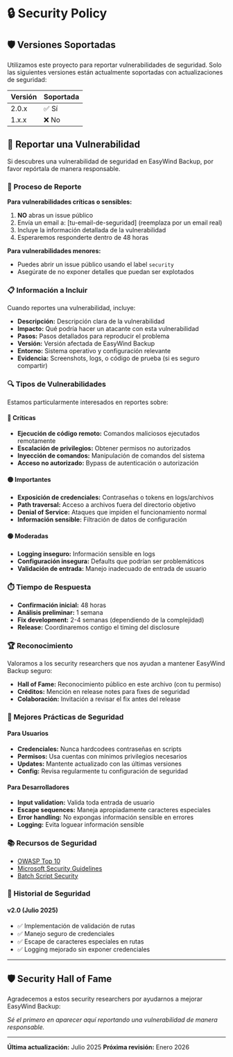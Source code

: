 # 🔒 Security Policy

## 🛡️ Versiones Soportadas

Utilizamos este proyecto para reportar vulnerabilidades de seguridad. Solo las siguientes versiones están actualmente soportadas con actualizaciones de seguridad:

| Versión | Soportada          |
| ------- | ------------------ |
| 2.0.x   | ✅ Sí              |
| 1.x.x   | ❌ No              |

## 🚨 Reportar una Vulnerabilidad

Si descubres una vulnerabilidad de seguridad en EasyWind Backup, por favor repórtala de manera responsable.

### 📧 Proceso de Reporte

**Para vulnerabilidades críticas o sensibles:**
1. **NO** abras un issue público
2. Envía un email a: [tu-email-de-seguridad] (reemplaza por un email real)
3. Incluye la información detallada de la vulnerabilidad
4. Esperaremos responderte dentro de 48 horas

**Para vulnerabilidades menores:**
- Puedes abrir un issue público usando el label `security`
- Asegúrate de no exponer detalles que puedan ser explotados

### 📋 Información a Incluir

Cuando reportes una vulnerabilidad, incluye:

- **Descripción:** Descripción clara de la vulnerabilidad
- **Impacto:** Qué podría hacer un atacante con esta vulnerabilidad
- **Pasos:** Pasos detallados para reproducir el problema
- **Versión:** Versión afectada de EasyWind Backup
- **Entorno:** Sistema operativo y configuración relevante
- **Evidencia:** Screenshots, logs, o código de prueba (si es seguro compartir)

### 🔍 Tipos de Vulnerabilidades

Estamos particularmente interesados en reportes sobre:

#### 🔴 Críticas
- **Ejecución de código remoto:** Comandos maliciosos ejecutados remotamente
- **Escalación de privilegios:** Obtener permisos no autorizados
- **Inyección de comandos:** Manipulación de comandos del sistema
- **Acceso no autorizado:** Bypass de autenticación o autorización

#### 🟡 Importantes
- **Exposición de credenciales:** Contraseñas o tokens en logs/archivos
- **Path traversal:** Acceso a archivos fuera del directorio objetivo
- **Denial of Service:** Ataques que impiden el funcionamiento normal
- **Información sensible:** Filtración de datos de configuración

#### 🟢 Moderadas
- **Logging inseguro:** Información sensible en logs
- **Configuración insegura:** Defaults que podrían ser problemáticos
- **Validación de entrada:** Manejo inadecuado de entrada de usuario

### ⏱️ Tiempo de Respuesta

- **Confirmación inicial:** 48 horas
- **Análisis preliminar:** 1 semana
- **Fix development:** 2-4 semanas (dependiendo de la complejidad)
- **Release:** Coordinaremos contigo el timing del disclosure

### 🏆 Reconocimiento

Valoramos a los security researchers que nos ayudan a mantener EasyWind Backup seguro:

- **Hall of Fame:** Reconocimiento público en este archivo (con tu permiso)
- **Créditos:** Mención en release notes para fixes de seguridad
- **Colaboración:** Invitación a revisar el fix antes del release

### 🔐 Mejores Prácticas de Seguridad

#### Para Usuarios
- **Credenciales:** Nunca hardcodees contraseñas en scripts
- **Permisos:** Usa cuentas con mínimos privilegios necesarios
- **Updates:** Mantente actualizado con las últimas versiones
- **Config:** Revisa regularmente tu configuración de seguridad

#### Para Desarrolladores
- **Input validation:** Valida toda entrada de usuario
- **Escape sequences:** Maneja apropiadamente caracteres especiales
- **Error handling:** No expongas información sensible en errores
- **Logging:** Evita loguear información sensible

### 📚 Recursos de Seguridad

- [OWASP Top 10](https://owasp.org/www-project-top-ten/)
- [Microsoft Security Guidelines](https://docs.microsoft.com/en-us/windows/security/)
- [Batch Script Security](https://ss64.com/nt/syntax-security.html)

### 🔄 Historial de Seguridad

#### v2.0 (Julio 2025)
- ✅ Implementación de validación de rutas
- ✅ Manejo seguro de credenciales
- ✅ Escape de caracteres especiales en rutas
- ✅ Logging mejorado sin exponer credenciales

---

## 🛡️ Security Hall of Fame

Agradecemos a estos security researchers por ayudarnos a mejorar EasyWind Backup:

<!-- Los nombres se añadirán aquí conforme se reporten vulnerabilidades -->

*Sé el primero en aparecer aquí reportando una vulnerabilidad de manera responsable.*

---

**Última actualización:** Julio 2025
**Próxima revisión:** Enero 2026

